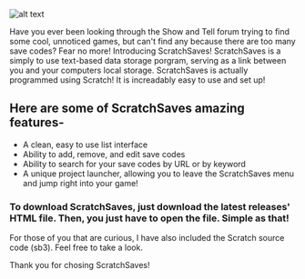 ![alt text](https://u.cubeupload.com/NatKingCoder/Scratchsaves.png)


Have you ever been looking through the Show and Tell forum trying to find some cool, unnoticed games, but can't find any because there are too many save codes? Fear no more! Introducing ScratchSaves! ScratchSaves is a simply to use text-based data storage porgram, serving as a link between you and your computers local storage. ScratchSaves is actually programmed using Scratch! It is increadably easy to use and set up! 

## Here are some of ScratchSaves amazing features-

* A clean, easy to use list interface
* Ability to add, remove, and edit save codes
* Ability to search for your save codes by URL or by keyword
* A unique project launcher, allowing you to leave the ScratchSaves menu and jump right into your game!


### To download ScratchSaves, just download the latest releases' HTML file. Then, you just have to open the file. Simple as that!

For those of you that are curious, I have also included the Scratch source code (sb3). Feel free to take a look.

Thank you for chosing ScratchSaves!
